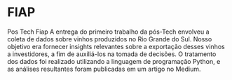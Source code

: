 # FIAP
Pos Tech Fiap 
A entrega do primeiro trabalho da pós-Tech envolveu a coleta de dados sobre vinhos produzidos no Rio Grande do Sul. Nosso objetivo era fornecer insights relevantes sobre a exportação desses vinhos a investidores, a fim de auxiliá-los na tomada de decisões. 
O tratamento dos dados foi realizado utilizando a linguagem de programação Python, e as análises resultantes foram publicadas em um artigo no Medium.
